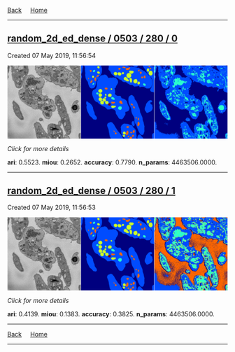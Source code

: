 
[Back](..)&nbsp;&nbsp;&nbsp;&nbsp;&nbsp;[Home](https://leapmanlab.github.io/snapshots)

---

<div class="summary"><a href="0"><h2>random_2d_ed_dense / 0503 / 280 / 0</h2></a><p>Created 07 May 2019, 11:56:54
</p><a href="0"><img src="0/media/summary.png" align="center"></a><p>
<i>Click for more details</i>
</p></div>

**ari**: 0.5523. **miou**: 0.2652. **accuracy**: 0.7790. **n_params**: 4463506.0000. 

---

<div class="summary"><a href="1"><h2>random_2d_ed_dense / 0503 / 280 / 1</h2></a><p>Created 07 May 2019, 11:56:53
</p><a href="1"><img src="1/media/summary.png" align="center"></a><p>
<i>Click for more details</i>
</p></div>

**ari**: 0.4139. **miou**: 0.1383. **accuracy**: 0.3825. **n_params**: 4463506.0000. 

---

[Back](..)&nbsp;&nbsp;&nbsp;&nbsp;&nbsp;[Home](https://leapmanlab.github.io/snapshots)

---